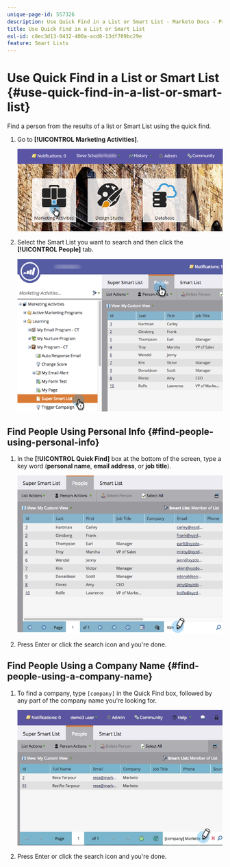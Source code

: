 ```yaml
---
unique-page-id: 557326
description: Use Quick Find in a List or Smart List - Marketo Docs - Product Documentation
title: Use Quick Find in a List or Smart List
exl-id: c8ec3d13-0432-400a-acd8-13df709bc29e
feature: Smart Lists
---
```

# Use Quick Find in a List or Smart List {#use-quick-find-in-a-list-or-smart-list}

Find a person from the results of a list or Smart List using the quick find.

1. Go to **[!UICONTROL Marketing Activities]**.

   ![](assets/login-marketing-activities.png)

1. Select the Smart List you want to search and then click the **[!UICONTROL People]** tab.

   ![](assets/smartlistpeople.png)

## Find People Using Personal Info {#find-people-using-personal-info}

1. In the **[!UICONTROL Quick Find]** box at the bottom of the screen, type a key word (**personal name**, **email address**, or **job title**).

   ![](assets/searchpeople.png)

1. Press Enter or click the search icon and you're done.

## Find People Using a Company Name {#find-people-using-a-company-name}

1. To find a company, type `[company]` in the Quick Find box, followed by any part of the company name you're looking for.

   ![](assets/supersmartlistsearch.jpg)

1. Press Enter or click the search icon and you're done.
